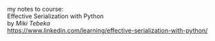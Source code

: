 my notes to course:  
Effective Serialization with Python  
by *Miki Tebeka*  
https://www.linkedin.com/learning/effective-serialization-with-python/  
